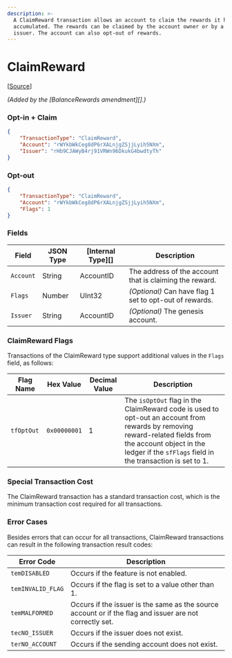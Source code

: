 ```yaml
---
description: >-
  A ClaimReward transaction allows an account to claim the rewards it has
  accumulated. The rewards can be claimed by the account owner or by a specified
  issuer. The account can also opt-out of rewards.
---
```


# ClaimReward

\[[Source](https://github.com/Xahau/xahaud/blob/dev/src/ripple/app/tx/impl/ClaimReward.cpp)]

_(Added by the \[BalanceRewards amendment]\[].)_

### Opt-in + Claim

```json
{
    "TransactionType": "ClaimReward",
    "Account": "rWYkbWkCeg8dP6rXALnjgZSjjLyih5NXm",
    "Issuer": "rHb9CJAWyB4rj91VRWn96DkukG4bwdtyTh"
}
```

### Opt-out

```json
{
    "TransactionType": "ClaimReward",
    "Account": "rWYkbWkCeg8dP6rXALnjgZSjjLyih5NXm",
    "Flags": 1
}
```

### Fields

| Field     | JSON Type | \[Internal Type]\[] | Description                                             |
| --------- | --------- | ------------------- | ------------------------------------------------------- |
| `Account` | String    | AccountID           | The address of the account that is claiming the reward. |
| `Flags`   | Number    | UInt32              | _(Optional)_ Can have flag 1 set to opt-out of rewards. |
| `Issuer`  | String    | AccountID           | _(Optional)_ The genesis account.                       |

### ClaimReward Flags

Transactions of the ClaimReward type support additional values in the `Flags` field, as follows:

| Flag Name  | Hex Value    | Decimal Value | Description                                                                                                                                                                                                           |
| ---------- | ------------ | ------------- | --------------------------------------------------------------------------------------------------------------------------------------------------------------------------------------------------------------------- |
| `tfOptOut` | `0x00000001` | 1             | The `isOptOut` flag in the ClaimReward code is used to opt-out an account from rewards by removing reward-related fields from the account object in the ledger if the `sfFlags` field in the transaction is set to 1. |

### Special Transaction Cost

The ClaimReward transaction has a standard transaction cost, which is the minimum transaction cost required for all transactions.

### Error Cases

Besides errors that can occur for all transactions, ClaimReward transactions can result in the following transaction result codes:

| Error Code        | Description                                                                                             |
| ----------------- | ------------------------------------------------------------------------------------------------------- |
| `temDISABLED`     | Occurs if the feature is not enabled.                                                                   |
| `temINVALID_FLAG` | Occurs if the flag is set to a value other than 1.                                                      |
| `temMALFORMED`    | Occurs if the issuer is the same as the source account or if the flag and issuer are not correctly set. |
| `tecNO_ISSUER`    | Occurs if the issuer does not exist.                                                                    |
| `terNO_ACCOUNT`   | Occurs if the sending account does not exist.                                                           |

